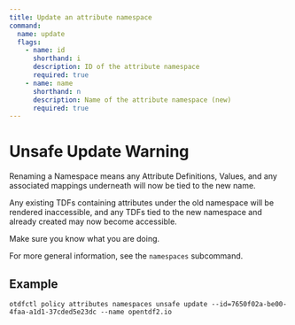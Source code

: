 ```yaml
---
title: Update an attribute namespace
command:
  name: update
  flags:
    - name: id
      shorthand: i
      description: ID of the attribute namespace
      required: true
    - name: name
      shorthand: n
      description: Name of the attribute namespace (new)
      required: true
---
```


# Unsafe Update Warning

Renaming a Namespace means any Attribute Definitions, Values, and any associated mappings underneath will now be tied to the new name.

Any existing TDFs containing attributes under the old namespace will be rendered inaccessible, and any TDFs tied to the new namespace
and already created may now become accessible.

Make sure you know what you are doing.

For more general information, see the `namespaces` subcommand.

## Example

```shell
otdfctl policy attributes namespaces unsafe update --id=7650f02a-be00-4faa-a1d1-37cded5e23dc --name opentdf2.io
```
